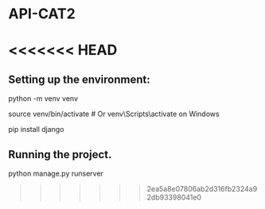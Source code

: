 # API-CAT2
<<<<<<< HEAD
=======
## Setting up the environment:
python -m venv venv

source venv/bin/activate  # Or venv\Scripts\activate on Windows

pip install django

## Running the project.
python manage.py runserver
>>>>>>> 2ea5a8e07806ab2d316fb2324a92db93398041e0
